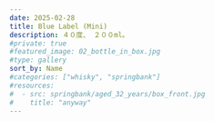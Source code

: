 ```yaml
---
date: 2025-02-28
title: Blue Label (Mini)
description: ４０度、 ２００ml。
#private: true
#featured_image: 02_bottle_in_box.jpg
#type: gallery
sort_by: Name
#categories: ["whisky", "springbank"]
#resources:
#  - src: springbank/aged_32_years/box_front.jpg
#    title: "anyway"
---
```

